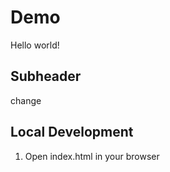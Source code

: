 # Demo

Hello world!

## Subheader

change

## Local Development

1. Open index.html in your browser